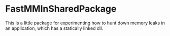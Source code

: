 FastMMInSharedPackage
=====================

This Is a little package for experimenting how to hunt down memory leaks in an application, which has a statically linked dll.

